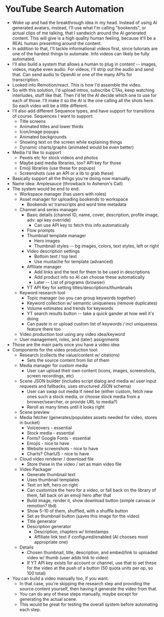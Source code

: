 # YouTube Search Automation

* Woke up and had the breakthrough idea in my head. Instead of using AI generated avatars, instead, I'll use what I'm calling "bookends", or actual clips of me talking, that I sandwich around the AI generated content. This will give is a high quality human feeling, because it'll be a REAL human presenting around the content.  
* In addition to that, I'll tackle informational videos first, since tutorials are one of the hardest things to automate. Info videos can likely be fully automated.  
* I'll also build a system that allows a human to plug in content \-- images, videos, maybe even audio. For videos, I'll strip out the audio and send that. Can send audio to OpenAI or one of the many APIs for transcription.  
* Looked into Remotion/react. This is how I'd assemble the video.  
* So with this solution, I'd upload intros, subscribe CTAs, keep watching interludes, stuff like that. Then I'd let the AI decide which one to use for each of those. I'll make it so the AI is the one calling all the shots here. So each video will be a little different.  
* I'll also add different Sequence types, and have support for transitions of course. Sequences I want to support:  
  * Title screens  
  * Animated titles and lower thirds  
  * Icon/image popups  
  * Animated backgrounds  
  * Showing text on the screen while explaining things  
  * Dynamic charts/graphs (animated would be even better)  
* Media I'd like to support  
  * Pexels etc for stock videos and photos  
  * Maybe paid media libraries, too? API key for those  
  * Emoji libraries (use these for popups)  
  * Screenshots (use an API or a lib to grab these)  
* Basically support all the things you're doing now manually.  
* Name idea: Amplesauce (throwback to Asheron's Call)  
* The system would be end to end.  
  * Workspace manager (has users with roles)  
  * Asset manager for uploading bookends to workspace  
    * Bookends w/ transcripts and word time metadata  
  * Channel and series manager  
    * Basic details (channel ID, name, cover, description, profile image, adv: api key override)  
      * Can use API key to fetch this info automatically  
    * Flow prompts  
    * Thumbnail template manager  
      * Hero images  
      * Thumbnail styles \-- bg images, colors, text styles, left or right  
    * Video description settings  
      * Bottom text / top text  
      * Use mustache for template (advanced)  
    * Affiliate manager  
      * Add links and the text for them to be used in descriptions  
      * Add product info so AI can choose these automatically  
      * Later \-- List of programs (browser)  
    * YT API Key for setting titles/descriptions/thumbnails  
  * Keyword research tool  
    * Topic manager (so you can group keywords together)  
    * Keyword collection w/ semantic uniqueness (remove duplicates)  
    * Volume estimates and trends for keywords  
    * YT search results button \-- take a quick gander at how well it's doing  
    * Can paste in or upload custom list of keywords / incl uniqueness feature there too  
  * Video production tool using any video idea/keyword  
  * User management, roles, and (later) assignments  
* Those are the main parts once you have a video idea  
* Components for the video production tool:  
  * Research (collects the value/content w/ citations)  
    * Sets the source content from list of them  
  * Media manager for custom media  
    * User can upload their own content (icons, images, screenshots, screen recordings, etc)  
  * Scene JSON builder (includes script dialog and media w/ user input requests and fallbacks, uses structured JSON schema)  
    * User can swap out media if need be (either custom, fetch new ones such a stock media, or choose stock media from a browser/searcher, or provide URL to media?)  
    * Reroll as many times until it looks right  
  * Scene preview  
  * Media fetcher (generates/populates assets needed for video, stores in bucket)  
    * Voiceovers \- essential  
    * Stock media \- essential  
    * Fonts? Google Fonts \- essential  
    * Emojis \- nice to have  
    * Website screenshots \- nice to have  
    * Charts? ChartJS \- nice to have  
  * Cloud video renderer / download file  
    * Store these in the video / set as main video file  
  * Video Packager  
    * Generate thumbnail text  
    * Uses thumbnail templates  
    * Text on left, hero on right  
    * Can customize the hero for a video, or fall back on the library of them, fall back on an emoji hero after that  
    * Build image, render it, show download button (simple canvas or remotion? tbd)  
    * Show 5-10 of them, shuffled, with a shuffle button  
    * Set as thumbnail button (saves this image for the video)  
    * Title generator  
    * Description generator  
      * Description, chapters w/ timestamps  
      * Affiliate link text if configured/enabled (AI chooses most appropriate one)  
  * Details  
    * Chosen thumbnail, title, description, and embed/link to uploaded video w/ thumb (user adds link to video)  
    * If YT API key exists for account or channel, use that to set these for the video at the push of a button (50 quota units per op, so 100 total)  
* You can build a video manually too, if you want.  
  * In that case, you're skipping the research step and providing the source content yourself, then having it generate the video from that.  
  * You can do any of these steps manually, maybe except for generating the actual scene.  
  * This would be great for testing the overall system before automating each step.

